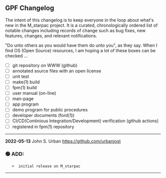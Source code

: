 ## GPF Changelog

The intent of this changelog is to keep everyone in the loop about
what's new in the M_starpac project. It is a curated, chronologically ordered
list of notable changes including records of change such as bug fixes,
new features, changes, and relevant notifications.

"Do unto others as you would have them do unto you", as they say. When I
find OS (Open Source) resources, I am hoping a lot of these boxes can be
checked ...
   - [ ] git repository on WWW (github)
   - [ ] annotated source files with an open license
   - [ ] unit test
   - [ ] make(1) build
   - [ ] fpm(1) build
   - [ ] user manual (on-line)
   - [ ] man-page
   - [ ] app program
   - [ ] demo program for public procedures
   - [ ] developer documents (ford(1))
   - [ ] CI/CD(Continious Integration/Development) verification (github actions)
   - [ ] registered in fpm(1) repository

---
**2022-05-13**  John S. Urban  <https://github.com/urbanjost>

### :green_circle: ADD:
       +  initial release on M_starpac 
---
<!--
### :orange_circle: DIFF:
       + renamed ADVICE(3f) to ALERT(3f)
### :green_circle: ADD:
       + advice(3f) was added to provide a standardized message format simply.
### :red_circle: FIX:
       + </bo> did not work on several terminal types, changed it to a more
         universally accepted value.
-->
